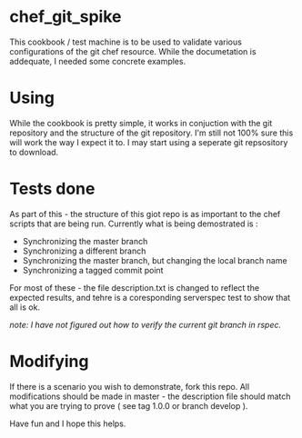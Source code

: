 # chef_git_spike

This cookbook / test machine is to be used to validate various configurations of the git chef resource. While the documetation is addequate, I needed some concrete examples.

# Using 

While the cookbook is pretty simple, it works in conjuction with the git repository and the structure of the git repository. I'm still not 100% sure this will work the way I expect it to. I may start using a seperate git repsository to download.

# Tests done

As part of this - the structure of this giot repo is as important to the chef scripts that are being run. Currently what is being demostrated is :

- Synchronizing the master branch 
- Synchronizing a different branch
- Synchronizing the master branch, but changing the local branch name
- Synchronizing a tagged commit point

For most of these - the file description.txt is changed to reflect the expected results, and tehre is a coresponding serverspec test to show that all is ok.

_note: I have not figured out how to verify the current git branch in rspec._

# Modifying 

If there is a scenario you wish to demonstrate, fork this repo. All modifications should be made in master - the description file should match what you are trying to prove ( see tag 1.0.0 or branch develop ). 

Have fun and I hope this helps.

